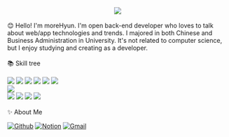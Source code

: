 <div align=center>
<a href="https://hits.seeyoufarm.com"><img src="https://hits.seeyoufarm.com/api/count/incr/badge.svg?url=https%3A%2F%2Fgithub.com%2FmoreHyun%2Fhit-counter&count_bg=%233CBDCD&title_bg=%239F9F9F&icon=&icon_color=%23E7E7E7&title=hits&edge_flat=false"/></a>
</div>
<br/>
😊 Hello! I'm moreHyun. I'm open back-end developer who loves to talk about web/app technologies and trends.
I majored in both Chinese and Business Administration in University. It's not related to computer science, but I enjoy studying and creating as a developer.

<div>
  <br/>
  📚 Skill tree
  <br/>
</div>

<div>
  <br/>
  <img src="https://img.shields.io/badge/java-00A98F?style=flat-square&logo=Java&logoColor=white"/>
  <img src="https://img.shields.io/badge/spring-6DB33F?style=flat-square&logo=Spring&logoColor=white"/>
  <img src="https://img.shields.io/badge/springboot-6DB33F?style=flat-square&logo=Spring boot&logoColor=white"/>
  <img src="https://img.shields.io/badge/springsecurity-6DB33F?style=flat-square&logo=Spring security&logoColor=white"/>
  <img src="https://img.shields.io/badge/mysql-4479A1?style=flat-square&logo=MySQL&logoColor=white"/>
  <img src="https://img.shields.io/badge/oracle-F80000?style=flat-square&logo=Oracle&logoColor=white"/>
  <br/>
  <img src="https://img.shields.io/badge/Docker-2496ED?style=flat-square&logo=Docker&logoColor=white"/>
  
</div>

<div>
  <img src="https://img.shields.io/badge/react-61DAFB?style=flat-square&logo=React&logoColor=white"/>
  <img src="https://img.shields.io/badge/html5-E34F26?style=flat-square&logo=HTML5&logoColor=white"/>
  <img src="https://img.shields.io/badge/css3-1572B6?style=flat-square&logo=CSS3&logoColor=white"/>
  <img src="https://img.shields.io/badge/javascript-F7DF1E?style=flat-square&logo=JavaScript&logoColor=white"/>
</div>

<div>
  <br/>
  ✨ About Me
  <br/>
</div>

[![Github](https://img.shields.io/badge/github-181717?style=flat-square&logo=Github&logoColor=white)](https://github.com/moreHyun)
[![Notion](https://img.shields.io/badge/notion-000000?style=flat-square&logo=Notion&logoColor=white)](https://www.notion.so/manymorehyun/29ef1243cbce49eabb603feec7b49956)
[![Gmail](https://img.shields.io/badge/Gmail-d14836?style=flat-square&logo=Gmail&logoColor=white)](mailto:manymorehyun@gmail.com)
